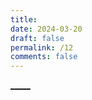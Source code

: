 ```yaml
---
title: 
date: 2024-03-20
draft: false
permalink: /12
comments: false
---
```


[_____](WB/Develop/CPP%20BEA/CPP%20BEA.md)
